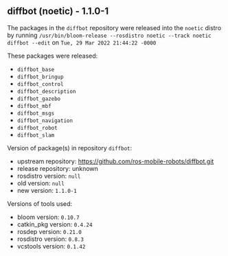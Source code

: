 ## diffbot (noetic) - 1.1.0-1

The packages in the `diffbot` repository were released into the `noetic` distro by running `/usr/bin/bloom-release --rosdistro noetic --track noetic diffbot --edit` on `Tue, 29 Mar 2022 21:44:22 -0000`

These packages were released:
- `diffbot_base`
- `diffbot_bringup`
- `diffbot_control`
- `diffbot_description`
- `diffbot_gazebo`
- `diffbot_mbf`
- `diffbot_msgs`
- `diffbot_navigation`
- `diffbot_robot`
- `diffbot_slam`

Version of package(s) in repository `diffbot`:

- upstream repository: https://github.com/ros-mobile-robots/diffbot.git
- release repository: unknown
- rosdistro version: `null`
- old version: `null`
- new version: `1.1.0-1`

Versions of tools used:

- bloom version: `0.10.7`
- catkin_pkg version: `0.4.24`
- rosdep version: `0.21.0`
- rosdistro version: `0.8.3`
- vcstools version: `0.1.42`


